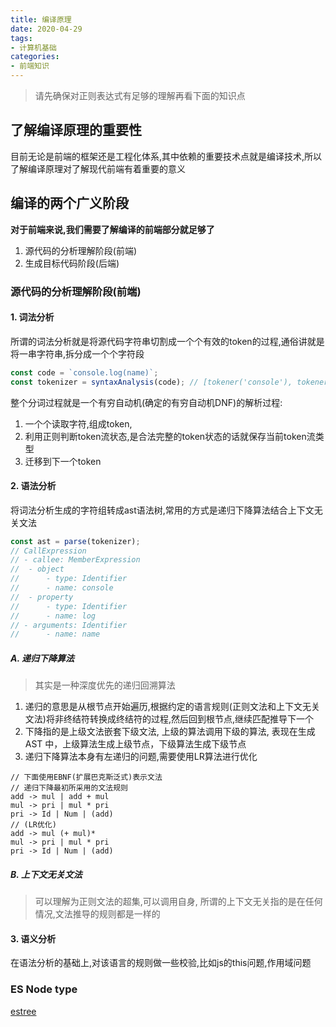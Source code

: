 ```yaml
---
title: 编译原理
date: 2020-04-29
tags:
- 计算机基础
categories:
- 前端知识
---
```

> 请先确保对正则表达式有足够的理解再看下面的知识点

## 了解编译原理的重要性
目前无论是前端的框架还是工程化体系,其中依赖的重要技术点就是编译技术,所以了解编译原理对了解现代前端有着重要的意义

## 编译的两个广义阶段
**对于前端来说,我们需要了解编译的前端部分就足够了**
1. 源代码的分析理解阶段(前端)
2. 生成目标代码阶段(后端)

### 源代码的分析理解阶段(前端)
#### 1. 词法分析
所谓的词法分析就是将源代码字符串切割成一个个有效的token的过程,通俗讲就是将一串字符串,拆分成一个个字符段
```js
const code = `console.log(name)`; 
const tokenizer = syntaxAnalysis(code); // [tokener('console'), tokener('log'), tokener('('), tokener('name'), tokener(')')]
```
整个分词过程就是一个有穷自动机(确定的有穷自动机DNF)的解析过程:
1. 一个个读取字符,组成token, 
2. 利用正则判断token流状态,是合法完整的token状态的话就保存当前token流类型
3. 迁移到下一个token

#### 2. 语法分析
将词法分析生成的字符组转成ast语法树,常用的方式是递归下降算法结合上下文无关文法
```js
const ast = parse(tokenizer);
// CallExpression
// - callee: MemberExpression
//  - object
//      - type: Identifier
//      - name: console
//  - property
//      - type: Identifier
//      - name: log
// - arguments: Identifier
//      - name: name
```
##### A. 递归下降算法
> 其实是一种深度优先的递归回溯算法
1. 递归的意思是从根节点开始遍历,根据约定的语言规则(正则文法和上下文无关文法)将非终结符转换成终结符的过程,然后回到根节点,继续匹配推导下一个
2. 下降指的是上级文法嵌套下级文法, 上级的算法调用下级的算法, 表现在生成 AST 中，上级算法生成上级节点，下级算法生成下级节点
3. 递归下降算法本身有左递归的问题,需要使用LR算法进行优化
```text
// 下面使用EBNF(扩展巴克斯泛式)表示文法
// 递归下降最初所采用的文法规则
add -> mul | add + mul
mul -> pri | mul * pri
pri -> Id | Num | (add)
// (LR优化)
add -> mul (+ mul)*
mul -> pri | mul * pri
pri -> Id | Num | (add)

```

##### B. 上下文无关文法
> 可以理解为正则文法的超集,可以调用自身, 所谓的上下文无关指的是在任何情况,文法推导的规则都是一样的

#### 3. 语义分析
在语法分析的基础上,对该语言的规则做一些校验,比如js的this问题,作用域问题

### ES Node type 
[estree](https://github.com/estree/estree/blob/master/es5.md)
